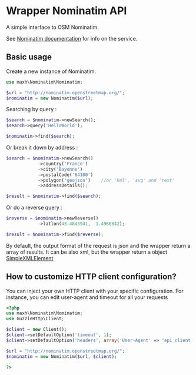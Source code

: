 Wrapper Nominatim API
================

A simple interface to OSM Nominatim.


See [Nominatim documentation](http://wiki.openstreetmap.org/wiki/Nominatim) for info on the service.

Basic usage
-----------

Create a new instance of Nominatim.

```php
use maxh\Nominatim\Nominatim;

$url = "http://nominatim.openstreetmap.org/";
$nominatim = new Nominatim($url);
```

Searching by query :

```php
$search = $nominatim->newSearch();
$search->query('HelloWorld');

$nominatim->find($search);
```

Or break it down by address :

```php
$search = $nominatim->newSearch()
            ->country('France')
            ->city('Bayonne')
            ->postalCode('64100')
            ->polygon('geojson')    //or 'kml', 'svg' and 'text'
            ->addressDetails();

$result = $nominatim->find($search);
```

Or do a reverse query :

```php
$reverse = $nominatim->newReverse()
            ->latlon(43.4843941, -1.4960842);

$result = $nominatim->find($reverse);
```


By default, the output format of the request is json and the wrapper return a array of results. 
It can be also xml, but the wrapper return a object [SimpleXMLElement](http://php.net/manual/fr/simplexml.examples-basic.php)

How to customize HTTP client configuration?
-------------------------------------------

You can inject your own HTTP client with your specific configuration. For instance, you can edit user-agent and timeout for all your requests

```php
<?php
use maxh\Nominatim\Nominatim;
use GuzzleHttp\Client;

$client = new Client();
$client->setDefaultOption('timeout', 1);
$client->setDefaultOption('headers', array('User-Agent' => 'api_client') );

$url = "http://nominatim.openstreetmap.org/";
$nominatim = new Nominatim($url, $client);

?>
```